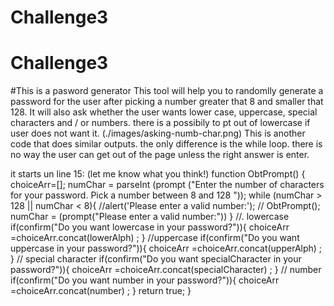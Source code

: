 # Challenge3
# Challenge3
#This is a pasword generator
This tool will help you to randomlly generate a password for the user after picking a number  greater that 8 and smaller that 128.
It will also ask whether the user wants lower case, uppercase, special characters and / or numbers.
there is a possibily to pt out of lowercase if user does not want it.
(./images/asking-numb-char.png)
This is another code that does similar outputs. the only difference is the while loop.
there is no way the user can get out of the page unless the right answer is enter. 

it starts un line  15: (let me know what you think!)
function ObtPrompt()  {
      choiceArr=[];
      numChar = parseInt (prompt ("Enter the number of characters for your password. Pick a number between 8 and 128 "));
        while (numChar > 128 || numChar < 8){
          //alert('Please enter a valid number:');
          // ObtPrompt();
          numChar = (prompt("Please enter a valid number:"))
        }
    //. lowercase
        if(confirm("Do you want lowercase in your password?")){
          choiceArr =choiceArr.concat(lowerAlph) ;
        }
    //uppercase
        if(confirm("Do you want uppercase in your password?")){
          choiceArr =choiceArr.concat(upperAlph) ;
        }
    // special character
        if(confirm("Do you want specialCharacter in your password?")){
         choiceArr =choiceArr.concat(specialCharacter) ;
        }
    // number
        if(confirm("Do you want number in your password?")){
         choiceArr =choiceArr.concat(number) ;
        }
      return true;
    }
